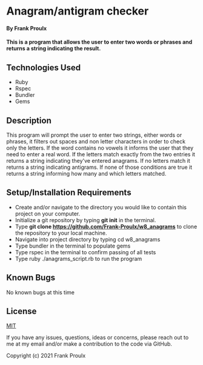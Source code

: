 # Anagram/antigram checker

#### By Frank Proulx

#### This is a program that allows the user to enter two words or phrases and returns a string indicating the result.

## Technologies Used

* Ruby
* Rspec
* Bundler
* Gems

## Description

This program will prompt the user to enter two strings, either words or phrases, it filters out spaces and non letter characters in order to check only the letters. If the word contains no vowels it informs the user that they need to enter a real word. If the letters match exactly from the two entries it returns a string indicating they've entered anagrams. If no letters match it returns a string indicating antigrams. If none of those conditions are true it returns a string informing how many and which letters matched.

## Setup/Installation Requirements

* Create and/or navigate to the directory you would like to contain this project on your computer.
* Initialize a git repository by typing **git init** in the terminal.
* Type **git clone https://github.com/Frank-Proulx/w8_anagrams** to clone the repository to your local machine.
* Navigate into project directory by typing cd w8_anagrams  
* Type bundler in the terminal to populate gems
* Type rspec in the terminal to confirm passing of all tests
* Type ruby ./anagrams_script.rb to run the program

## Known Bugs

No known bugs at this time

## License

[MIT](https://opensource.org/licenses/MIT)

If you have any issues, questions, ideas or concerns, please reach out to me at my email and/or make a contribution to the code via GitHub.

Copyright (c) 2021 Frank Proulx